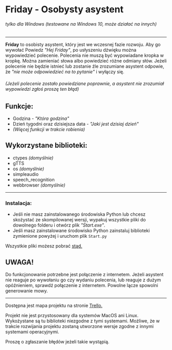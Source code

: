 # Friday - Osobysty asystent
###### *tylko dla Windows (testowane na Windows 10, może działać na innych)*

-----

**Friday** to osobisty asystent, który jest we wczesnej fazie rozwoju. Aby go wywołać Powiedz *"Hej Friday"*, po usłyszeniu dźwięku można wypowiedzieć polecenie. Polecenia nie muszą być wypowiadane kropka w kropkę. Można zamieniać słowa albo powiedzieć różne odmiany słów. Jeżeli polecenie nie będzie istnieć lub zostanie źle zrozumiane asystent odpowie, że *"nie może odpowiedzieć na to pytanie"* i wyłączy się.
###### *(Jeżeli polecenie zostało powiedziane poprawnie, a asystent nie zrozumiał wypowiedzi zgłoś proszę ten błąd)*

## Funkcje:
* Godzina - *"Która godzina"*
* Dzień tygodni oraz dzisiejsza data - *"Jaki jest dzisiaj dzień"*
* *(Więcej funkcji w trakcie robienia)*

## Wykorzystane biblioteki:
* ctypes *(domyślnie)*
* gTTS
* os *(domyślnie)*
* simpleaudio
* speech_recognition
* webbrowser *(domyślnie)*

---
### Instalacja:
* Jeśli nie masz zainstalowanego środowiska Python lub chcesz skożystać ze skompilowanej wersji, wypakuj wszystkie pliki do dowolnego folderu i otwórz plik *"Start.exe"*.
* Jeśli masz zainstalowane środowisko Python zainstaluj biblioteki zymienione powyżej i uruchom plik `Start.py`

Wszystkie pliki możesz pobrać [stąd.](https://github.com/tomkolek/Friday_PcAsistant/archive/master.zip "Github Friday repository")

## UWAGA!
Do funkcjonowanie potrzebne jest połączenie z internetem. Jeżeli asystent nie reaguje po wywołaniu go czy wydaniu polecenia, lub reaguje z dużym opóźnieniem, sprawdź połączenie z internetem. Powolne lącze spowolni generowanie mowy.

---

Dostępna jest mapa projektu na stronie [Trello.](https://trello.com/b/NnwU2e8S/friday-osobisty-asystent "Friday roadmap")

Projekt nie jest przystosowany dla systemów MacOS ani Linux. Wykożystane są tu biblioteki niezgodne z tymi systemami. Możliwe, że w trakcie rozwijania projektu zostaną utworzone wersje zgodne z innymi systemami operacyjnymi.

Proszę o zgłaszanie błędów jeżeli takie wystąpią.
